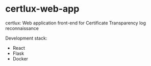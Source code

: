 # certlux-web-app
certlux: Web application front-end for Certificate Transparency log reconnaissance

Development stack:
* React
* Flask
* Docker
